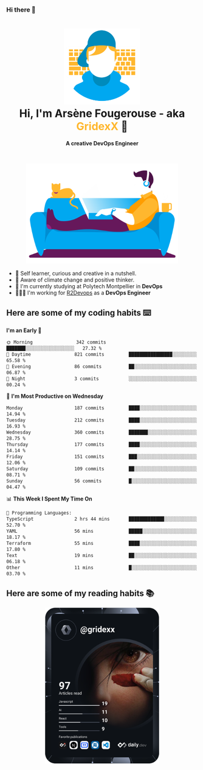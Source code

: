 ### Hi there 👋

<!--
**GridexX/gridexx** is a ✨ _special_ ✨ repository because its `README.md` (this file) appears on your GitHub profile.

Here are some ideas to get you started:

- 🔭 I’m currently working on ...
- 🌱 I’m currently learning ...
- 👯 I’m looking to collaborate on ...
- 🤔 I’m looking for help with ...
- 💬 Ask me about ...
- 📫 How to reach me: ...
- 😄 Pronouns: ...
- ⚡ Fun fact: ...
-->


<!-- Header -->
<h1 align="center">
  <img src="./images/user_profile.png" width="200">
  <br>
  Hi, I'm Arsène Fougerouse - aka <span style="color:#ffb72e">GridexX</span> 👋
</h1>


<p align="center">
  <b>A creative DevOps Engineer </b>
</p>
<br/>
<p align="center">
  <img src="./images/man_couch.png" width="400">
</p>

- 🎨 Self learner, curious and creative in a nutshell. 
- 🌱 Aware of climate change and positive thinker.
- 📕 I'm currently studying at Polytech Montpellier in **DevOps**
- 👨🏻‍💻 I'm working for [R2Devops](https://r2devops.io) as a **DevOps Engineer**


## Here are some of my coding habits ⌨️

<!-- Add a section about tech and Ops stack
  Like this one : https://github.com/Xanthus58#-tech-stack
-->
<!--START_SECTION:waka-->
**I'm an Early 🐤** 

```text
🌞 Morning                342 commits         ███████░░░░░░░░░░░░░░░░░░   27.32 % 
🌆 Daytime                821 commits         ████████████████░░░░░░░░░   65.58 % 
🌃 Evening                86 commits          ██░░░░░░░░░░░░░░░░░░░░░░░   06.87 % 
🌙 Night                  3 commits           ░░░░░░░░░░░░░░░░░░░░░░░░░   00.24 % 
```
📅 **I'm Most Productive on Wednesday** 

```text
Monday                   187 commits         ████░░░░░░░░░░░░░░░░░░░░░   14.94 % 
Tuesday                  212 commits         ████░░░░░░░░░░░░░░░░░░░░░   16.93 % 
Wednesday                360 commits         ███████░░░░░░░░░░░░░░░░░░   28.75 % 
Thursday                 177 commits         ████░░░░░░░░░░░░░░░░░░░░░   14.14 % 
Friday                   151 commits         ███░░░░░░░░░░░░░░░░░░░░░░   12.06 % 
Saturday                 109 commits         ██░░░░░░░░░░░░░░░░░░░░░░░   08.71 % 
Sunday                   56 commits          █░░░░░░░░░░░░░░░░░░░░░░░░   04.47 % 
```


📊 **This Week I Spent My Time On** 

```text
💬 Programming Languages: 
TypeScript               2 hrs 44 mins       █████████████░░░░░░░░░░░░   52.70 % 
YAML                     56 mins             █████░░░░░░░░░░░░░░░░░░░░   18.17 % 
Terraform                55 mins             ████░░░░░░░░░░░░░░░░░░░░░   17.80 % 
Text                     19 mins             ██░░░░░░░░░░░░░░░░░░░░░░░   06.18 % 
Other                    11 mins             █░░░░░░░░░░░░░░░░░░░░░░░░   03.70 % 
```


<!--END_SECTION:waka-->

## Here are some of my reading habits 📚
<div  align="center">
  <img src="./images/devcard.svg" width="300">
</div>
